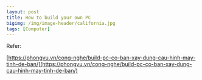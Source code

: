 ```yaml
---
layout: post
title: How to build your own PC
bigimg: /img/image-header/california.jpg
tags: [Computer]
---
```






Refer:

[https://phongvu.vn/cong-nghe/build-pc-co-ban-xay-dung-cau-hinh-may-tinh-de-ban/](https://phongvu.vn/cong-nghe/build-pc-co-ban-xay-dung-cau-hinh-may-tinh-de-ban/)

